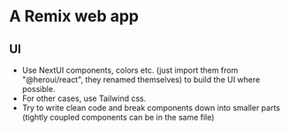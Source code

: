 # A Remix web app

## UI

- Use NextUI components, colors etc. (just import them from "@heroui/react", they renamed themselves)
  to build the UI where possible.
- For other cases, use Tailwind css.
- Try to write clean code and break components down into smaller parts (tightly coupled components can be in the same file)